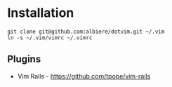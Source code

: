 # Installation

    git clone git@github.com:albiere/dotvim.git ~/.vim
    ln -s ~/.vim/vimrc ~/.vimrc

## Plugins

* Vim Rails - https://github.com/tpope/vim-rails
